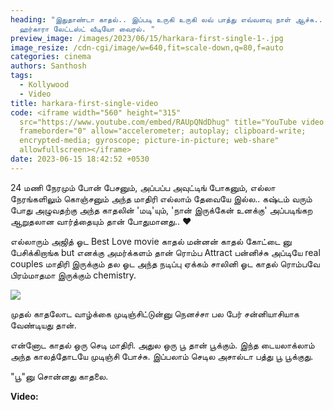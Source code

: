```yaml
---
heading: "இதுதாண்டா காதல்.. இப்படி உருகி உருகி லவ் பாத்து எவ்வளவு நாள் ஆச்சு..
  ஹர்காரா லேட்டஸ்ட் வீடியோ வைரல். "
preview_image: /images/2023/06/15/harkara-first-single-1-.jpg
image_resize: /cdn-cgi/image/w=640,fit=scale-down,q=80,f=auto
categories: cinema
authors: Santhosh
tags:
  - Kollywood
  - Video
title: harkara-first-single-video
code: <iframe width="560" height="315"
  src="https://www.youtube.com/embed/RAUpQNdDhug" title="YouTube video player"
  frameborder="0" allow="accelerometer; autoplay; clipboard-write;
  encrypted-media; gyroscope; picture-in-picture; web-share"
  allowfullscreen></iframe>
date: 2023-06-15 18:42:52 +0530
---
```

24 மணி நேரமும் போன் பேசனும், அப்பப்ப அவுட்டிங் போகனும், எல்லா நேரங்களிலும் கொஞ்சனும் அந்த மாதிரி எல்லாம் தேவையே இல்ல.. கஷ்டம் வரும் போது அழுவதற்கு அந்த காதலின் 'மடி'யும், 'நான் இருக்கேன் உனக்கு' அப்படிங்கற ஆறுதலான வார்த்தையும் தான் போதுமானது.. ❤️

எல்லாரும் அஜித் ஓட Best Love movie காதல் மன்னன் காதல் கோட்டை னு பேசிக்கிறாங்க but எனக்கு அமர்க்களம் தான் ரொம்ப Attract பன்னிச்சு அப்டியே real couples மாதிரி இருக்கும் தல ஓட அந்த நடிப்பு ஏக்கம் சாலினி ஓட காதல் ரொம்பவே பிரம்மாதமா இருக்கும் chemistry. 

![](/images/2023/06/15/harkara-first-single-2-.jpg)

முதல் காதலோட வாழ்க்கை முடிஞ்சிட்டுன்னு நெனச்சா பல பேர் சன்னியாசியாக வேண்டியது தான்.

என்னோட காதல் ஒரு செடி மாதிரி. அதுல ஒரு பூ தான் பூக்கும். இந்த டையலாக்லாம் அந்த காலத்தோடயே முடிஞ்சி போச்சு. இப்பலாம் செடில அசால்டா பத்து பூ பூக்குது.

"பூ"னு சொன்னது காதலை. 



**V﻿ideo:**